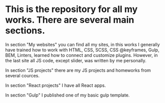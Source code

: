 # This is the repository for all my works. There are several main sections. 

  In section "My websites" you can find all my sites, in this works I generally have trained how to work with HTML, CSS, SCSS, CSS @keyframes, Gulp, BEM, Linters, learned how to connect and customize plugins. However, in the last site all JS code, except slider, was written by me personally.
  
  In section "JS projects" there are my JS projects and homeworks from several cources.
  
  In section "React projects" I have all React apps.
  
  In section "Gulp" I published one of my basic gulp template.

